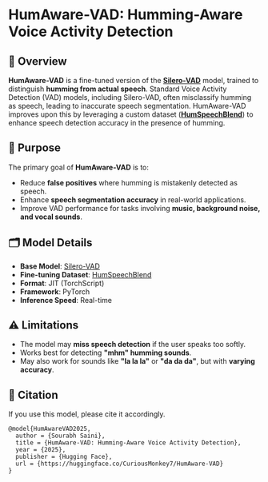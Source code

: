 

# HumAware-VAD: Humming-Aware Voice Activity Detection

## 📌 Overview
**HumAware-VAD** is a fine-tuned version of the **[Silero-VAD](https://github.com/snakers4/silero-vad/tree/master)** model, trained to distinguish **humming from actual speech**. Standard Voice Activity Detection (VAD) models, including Silero-VAD, often misclassify humming as speech, leading to inaccurate speech segmentation. HumAware-VAD improves upon this by leveraging a custom dataset (**[HumSpeechBlend](https://huggingface.co/datasets/CuriousMonkey7/HumSpeechBlend)**) to enhance speech detection accuracy in the presence of humming.

## 🎯 Purpose
The primary goal of **HumAware-VAD** is to:
- Reduce **false positives** where humming is mistakenly detected as speech.
- Enhance **speech segmentation accuracy** in real-world applications.
- Improve VAD performance for tasks involving **music, background noise, and vocal sounds**.

## 🗂️ Model Details
- **Base Model**: [Silero-VAD](https://github.com/snakers4/silero-vad/tree/master)
- **Fine-tuning Dataset**: [HumSpeechBlend](https://huggingface.co/datasets/CuriousMonkey7/HumSpeechBlend)
- **Format**: JIT (TorchScript)
- **Framework**: PyTorch
- **Inference Speed**: Real-time

## ⚠️ Limitations
- The model may **miss speech detection** if the user speaks too softly.
- Works best for detecting **"mhm" humming sounds**.
- May also work for sounds like **"la la la"** or **"da da da"**, but with **varying accuracy**.

<!-- 
## 📥 Download & Usage
### 🔹 Install Dependencies
```bash
pip install humaware-vad
```

### 🔹 Load the Model
```python

```

### 🔹 Run Inference
```python
import torchaudio

waveform, sample_rate = torchaudio.load("data/0000.wav")
out = vad_model(waveform)
print("VAD Output:", out)
``` -->
<!-- 
## 🏆 Performance
Compared to the base Silero-VAD model, **HumAware-VAD** demonstrates:
✅ **Lower false positives for humming**
✅ **Better segmentation of speech in mixed audio**
✅ **Maintained real-time inference capabilities**

## 📊 Applications
- **Automatic Speech Recognition (ASR) Preprocessing**
- **Noise-Robust VAD Systems**
- **Speech Enhancement & Separation**
- **Call Center & Voice Communication Filtering** -->

## 📄 Citation
If you use this model, please cite it accordingly.

```
@model{HumAwareVAD2025,
  author = {Sourabh Saini},
  title = {HumAware-VAD: Humming-Aware Voice Activity Detection},
  year = {2025},
  publisher = {Hugging Face},
  url = {https://huggingface.co/CuriousMonkey7/HumAware-VAD}
}
```